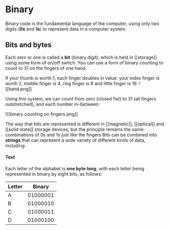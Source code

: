 # Binary
Binary code is the fundamental language of the computer, using only two digits (**0s** and **1s**) to represent data in a computer system.

## Bits and bytes
Each zero or one is called a **bit** (binary digit), which is held in [[storage]] using some form of on/off switch. You can use a form of binary counting to count to 31 on the fingers of one hand.

If your thumb is worth 1, each finger doubles in value: your index finger is worth 2, middle finger is 4, ring finger is 8 and little finger is 16:
![[hand.png]]

Using this system, we can count from zero (closed fist) to 31 (all fingers outstretched), and each number in-between:

![[binary counting on fingers.png]]


The way that bits are represented is different in [[magnetic]], [[optical]] and [[solid state]] storage devices, but the principle remains the same: combinations of 0s and 1s just like the fingers 
Bits can be combined into **strings** that can represent a wide variety of different kinds of data, including:

#### Text
Each letter of the alphabet is **one byte long**, with each letter being represented in binary by eight bits, as follows:

| Letter | Binary   |
|--------|----------|
| A      | 01000001 |
| B      | 01000010 |
| C      | 01000011 |
| D      | 01000100 |

